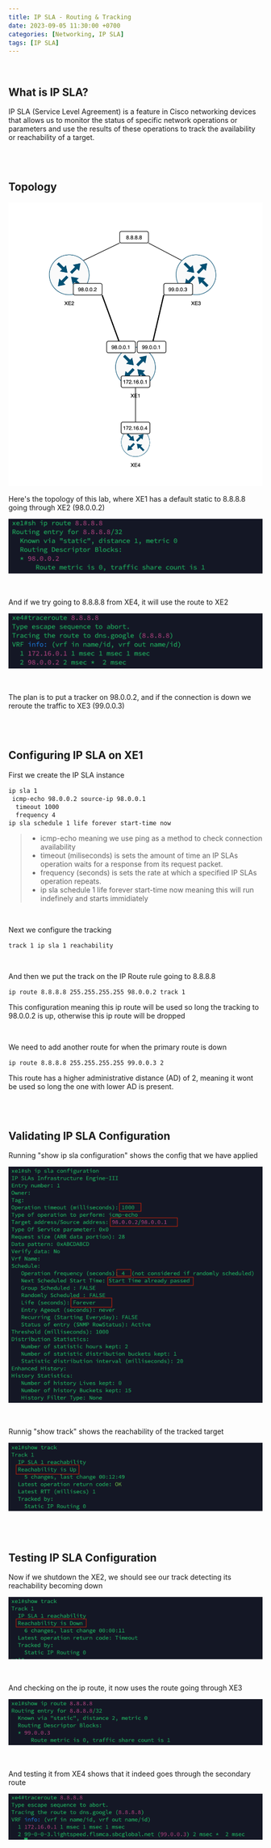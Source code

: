 ```yaml
---
title: IP SLA - Routing & Tracking
date: 2023-09-05 11:30:00 +0700
categories: [Networking, IP SLA]
tags: [IP SLA]
---
```


<br>

## What is IP SLA?

IP SLA (Service Level Agreement) is a feature in Cisco networking devices that allows us to monitor the status of specific network operations or parameters and use the results of these operations to track the availability or reachability of a target.


<br>
<br>

## Topology


![x](/static/2023-09-05-ip-sla/01.png)

Here's the topology of this lab, where XE1 has a default static to 8.8.8.8 going through XE2 (98.0.0.2)

![x](/static/2023-09-05-ip-sla/02.png)

<br>

And if we try going to 8.8.8.8 from XE4, it will use the route to XE2

![x](/static/2023-09-05-ip-sla/03.png)

<br>

The plan is to put a tracker on 98.0.0.2, and if the connection is down we reroute the traffic to XE3 (99.0.0.3)


<br>
<br>

## Configuring IP SLA on XE1

First we create the IP SLA instance

```shell
ip sla 1
 icmp-echo 98.0.0.2 source-ip 98.0.0.1
  timeout 1000
  frequency 4
ip sla schedule 1 life forever start-time now
```

> * icmp-echo meaning we use ping as a method to check connection availability <br>
> * timeout (miliseconds) is sets the amount of time an IP SLAs operation waits for a response from its request packet. <br>
> * frequency (seconds) is sets the rate at which a specified IP SLAs operation repeats. <br>
> * ip sla schedule 1 life forever start-time now meaning this will run indefinely and starts immidiately <br>

<br>

Next we configure the tracking

```shell
track 1 ip sla 1 reachability
```

<br>

And then we put the track on the IP Route rule going to 8.8.8.8

```shell
ip route 8.8.8.8 255.255.255.255 98.0.0.2 track 1
```

This configuration meaning this ip route will be used so long the tracking to 98.0.0.2 is up, otherwise this ip route will be dropped

<br>

We need to add another route for when the primary route is down

```shell
ip route 8.8.8.8 255.255.255.255 99.0.0.3 2
```

This route has a higher administrative distance (AD) of 2, meaning it wont be used so long the one with lower AD is present.

<br>
<br>

## Validating IP SLA Configuration

Running "show ip sla configuration" shows the config that we have applied

![x](/static/2023-09-05-ip-sla/04.png)

<br>

Runnig "show track" shows the reachability of the tracked target

![x](/static/2023-09-05-ip-sla/05.png)

<br>
<br>

## Testing IP SLA Configuration

Now if we shutdown the XE2, we should see our track detecting its reachability becoming down

![x](/static/2023-09-05-ip-sla/06.png)

<br>

And checking on the ip route, it now uses the route going through XE3

![x](/static/2023-09-05-ip-sla/07.png)

<br>

And testing it from XE4 shows that it indeed goes through the secondary route

![x](/static/2023-09-05-ip-sla/08.png)